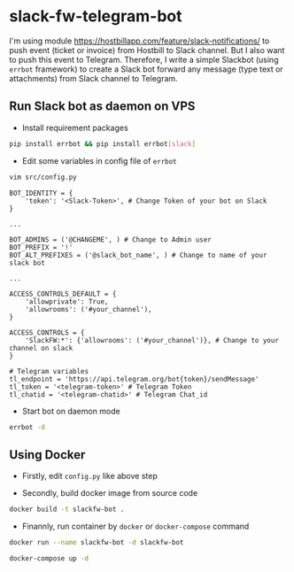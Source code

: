 # slack-fw-telegram-bot

I'm using module https://hostbillapp.com/feature/slack-notifications/ to push event (ticket or invoice) from Hostbill to Slack channel. But I also want to push this event to Telegram. 
Therefore, I write a simple Slackbot (using `errbot` framework) to create a Slack bot forward any message (type text or attachments) from Slack channel to Telegram.
## Run Slack bot as daemon on VPS

- Install requirement packages

```bash
pip install errbot && pip install errbot[slack] 
```

- Edit some variables in config file of `errbot`

```bash
vim src/config.py
```

```
BOT_IDENTITY = {
    'token': '<Slack-Token>', # Change Token of your bot on Slack
}

...

BOT_ADMINS = ('@CHANGEME', ) # Change to Admin user
BOT_PREFIX = '!'
BOT_ALT_PREFIXES = ('@slack_bot_name', ) # Change to name of your slack bot

...

ACCESS_CONTROLS_DEFAULT = {
    'allowprivate': True,
    'allowrooms': ('#your_channel'),
}

ACCESS_CONTROLS = {
    'SlackFW:*': {'allowrooms': ('#your_channel')}, # Change to your channel on slack
}

# Telegram variables
tl_endpoint = 'https://api.telegram.org/bot{token}/sendMessage'
tl_token = '<telegram-token>' # Telegram Token
tl_chatid = '<telegram-chatid>' # Telegram Chat_id
```

- Start bot on daemon mode

```bash
errbot -d
```

## Using Docker
- Firstly, edit `config.py` like above step

- Secondly, build docker image from source code

```bash
docker build -t slackfw-bot .
```

- Finannly, run container by `docker` or `docker-compose` command

```bash
docker run --name slackfw-bot -d slackfw-bot
```

```bash
docker-compose up -d
```
